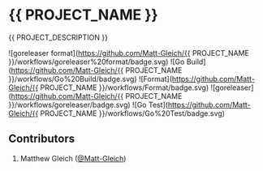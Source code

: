 # {{ PROJECT_NAME }}

{{ PROJECT_DESCRIPTION }}

![goreleaser format](https://github.com/Matt-Gleich/{{ PROJECT_NAME }}/workflows/goreleaser%20format/badge.svg)
![Go Build](https://github.com/Matt-Gleich/{{ PROJECT_NAME }}/workflows/Go%20Build/badge.svg)
![Format](https://github.com/Matt-Gleich/{{ PROJECT_NAME }}/workflows/Format/badge.svg)
![goreleaser](https://github.com/Matt-Gleich/{{ PROJECT_NAME }}/workflows/goreleaser/badge.svg)
![Go Test](https://github.com/Matt-Gleich/{{ PROJECT_NAME }}/workflows/Go%20Test/badge.svg)

## Contributors

1. Matthew Gleich ([@Matt-Gleich](http://www.github.com/Matt-Gleich))
